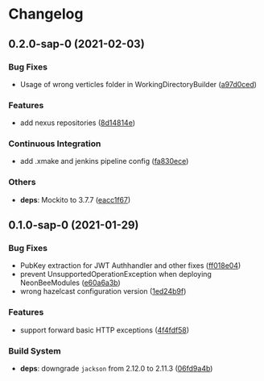# Changelog

## 0.2.0-sap-0 (2021-02-03)

### Bug Fixes

- Usage of wrong verticles folder in WorkingDirectoryBuilder ([a97d0ced](https://github.com/SAP/neonbee/commit/a97d0cedf2b22f20b0da9268806c5ded8df400d8))


### Features

- add nexus repositories ([8d14814e](https://github.com/SAP/neonbee/commit/8d14814eb285c2d6070ccd7f815fa11974fbda5d))


### Continuous Integration

- add .xmake and jenkins pipeline config ([fa830ece](https://github.com/SAP/neonbee/commit/fa830ece7a40503d704e8cd4afc0e2865fb32fd3))


### Others

- **deps**: Mockito to 3.7.7 ([eacc1f67](https://github.com/SAP/neonbee/commit/eacc1f67c7dfbd839c8fafa01e6e868d7e672209))


## 0.1.0-sap-0 (2021-01-29)

### Bug Fixes

- PubKey extraction for JWT Authhandler and other fixes ([ff018e04](https://github.com/SAP/neonbee/commit/ff018e0411915a453cd5f870c3670497d98fc21e))
- prevent UnsupportedOperationException when deploying NeonBeeModules ([e60a6a3b](https://github.com/SAP/neonbee/commit/e60a6a3b51862aeb37310420570e0688ea37f60d))
- wrong hazelcast configuration version ([1ed24b9f](https://github.com/SAP/neonbee/commit/1ed24b9f5b09609a80ccd4f4178fb7230e1e67a7))


### Features

- support forward basic HTTP exceptions ([4f4fdf58](https://github.com/SAP/neonbee/commit/4f4fdf58130b8c33c7163f59dd704157aa32493b))


### Build System

- **deps**: downgrade `jackson` from 2.12.0 to 2.11.3 ([06fd9a4b](https://github.com/SAP/neonbee/commit/06fd9a4b8449f92378208943d13e69bd4a03cd2a))

